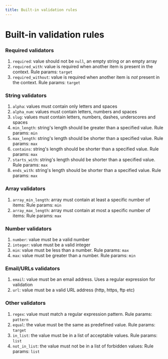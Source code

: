 ```yaml
---
title: Built-in validation rules
---
```


# Built-in validation rules

### Required validators
1. `required`: value should not be `null`, an empty string or an empty array
2. `required_with`: value is required when another item is present in the context. Rule params: `target`
3. `required_without`: value is required when another item is *not* present in the context. Rule params: `target`

### String validators
1. `alpha`: values must contain only letters and spaces
2. `alpha_num`: values must contain letters, numbers and spaces
3. `slug`: values must contain letters, numbers, dashes, underscores and spaces
4. `min_length`: string's length should be greater than a specified value. Rule params: `min`
5. `max_length`: string's length should be shorter than a specified value. Rule params: `max`
6. `contains`: string's length should be shorter than a specified value. Rule params: `max`
7. `starts_with`: string's length should be shorter than a specified value. Rule params: `max`
8. `ends_with`: string's length should be shorter than a specified value. Rule params: `max`

### Array validators
1. `array_min_length`: array must contain at least a specific number of items: Rule params: `min`
2. `array_max_length`: array must contain at most a specific number of items: Rule params: `max`

### Number validators
1. `number`: value must be a valid number
2. `integer`: value must be a valid integer
3. `min`: value must be less than a number. Rule params: `max`
4. `max`: value must be greater than a number. Rule params: `min`

### Email/URLs validators
1. `email`: value must be an email address. Uses a regular expression for validation
2. `url`: value must be a valid URL address (http, https, ftp etc)

### Other validators
1. `regex`: value must match a regular expression pattern.  Rule params: `pattern`
2. `equal`: the value must be the same as predefined value. Rule params: `target`
3. `in_list`: the value must be in a list of acceptable values. Rule params: `list`
4. `not_in_list`: the value must not be in a list of forbidden values: Rule params: `list`

